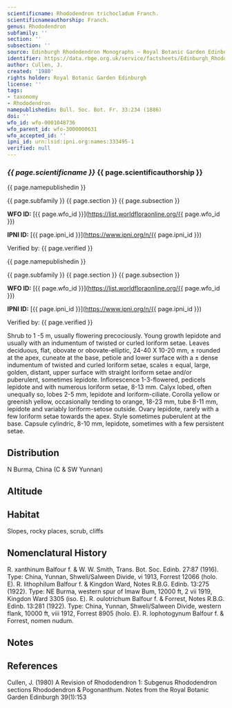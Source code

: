 ```yaml
---
scientificname: Rhododendron trichocladum Franch.
scientificnameauthorship: Franch.
genus: Rhododendron
subfamily: ''
section: ''
subsection: ''
source: Edinburgh Rhododendron Monographs – Royal Botanic Garden Edinburgh
identifier: https://data.rbge.org.uk/service/factsheets/Edinburgh_Rhododendron_Monographs.xhtml
author: Cullen, J.
created: '1980'
rights holder: Royal Botanic Garden Edinburgh
license: ''
tags:
- taxonomy
- Rhododendron
namepublishedin: Bull. Soc. Bot. Fr. 33:234 (1886)
doi: ''
wfo_id: wfo-0001048736
wfo_parent_id: wfo-3000000631
wfo_accepted_id: ''
ipni_id: urn:lsid:ipni.org:names:333495-1
verified: null
---
```

### _{{ page.scientificname }}_ {{ page.scientificauthorship }}
 {{ page.namepublishedin }}

{{ page.subfamily }} {{ page.section }} {{ page.subsection }}

**WFO ID:** [{{ page.wfo_id }}](https://list.worldfloraonline.org/{{ page.wfo_id }})

**IPNI ID:** [{{ page.ipni_id }}](https://www.ipni.org/n/{{ page.ipni_id }})

Verified by: {{ page.verified }}

 {{ page.namepublishedin }}

{{ page.subfamily }} {{ page.section }} {{ page.subsection }}

**WFO ID:** [{{ page.wfo_id }}](https://list.worldfloraonline.org/{{ page.wfo_id }})

**IPNI ID:** [{{ page.ipni_id }}](https://www.ipni.org/n/{{ page.ipni_id }})

Verified by: {{ page.verified }}



Shrub to 1 -5 m, usually flowering precociously. Young growth lepidote and usually with an indumentum of twisted or curled loriform setae. Leaves deciduous, flat, obovate or obovate-elliptic, 24-40 X 10-20 mm, ± rounded at the apex, cuneate at the base, petiole and lower surface with a ± dense indumentum of twisted and curled loriform setae, scales ± equal, large, golden, distant, upper surface with straight loriform setae and/or puberulent, sometimes lepidote. Inflorescence 1-3-flowered, pedicels lepidote and with numerous loriform setae, 8-13 mm. Calyx lobed, often unequally so, lobes 2-5 mm, lepidote and loriform-ciliate. Corolla yellow or greenish yellow, occasionally tending to orange, 18-23 mm, tube 8-11 mm, lepidote and variably loriform-setose outside. Ovary lepidote, rarely with a few loriform setae towards the apex. Style sometimes puberulent at the base. Capsule cylindric, 8-10 mm, lepidote, sometimes with a few persistent setae.

## Distribution
N Burma, China (C & SW Yunnan)

## Altitude


## Habitat
Slopes, rocky places, scrub, cliffs

## Nomenclatural History
R. xanthinum Balfour f. & W. W. Smith, Trans. Bot. Soc. Edinb. 27:87 (1916). Type: China, Yunnan, Shweli/Salween Divide, vi 1913, Forrest 12066 (holo. E). R. lithophilum Balfour f. & Kingdon Ward, Notes R.B.G. Edinb. 13:275 (1922). Type: NE Burma, western spur of Imaw Bum, 12000 ft, 2 vii 1919, Kingdon Ward 3305 (iso. E). R. oulotrichum Balfour f. & Forrest, Notes R.B.G. Edinb. 13:281 (1922). Type: China, Yunnan, Shweli/Salween Divide, western flank, 10000 ft, viii 1912, Forrest 8905 (holo. E). R. lophotogynum Balfour f. & Forrest, nomen nudum.
                       
## Notes


## References

Cullen, J. (1980) A Revision of Rhododendron 1: Subgenus Rhododendron sections Rhododendron & Pogonanthum. Notes from the Royal Botanic Garden Edinburgh 39(1):153
